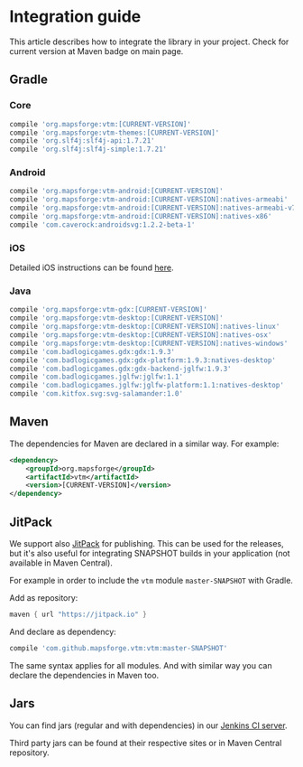 # Integration guide

This article describes how to integrate the library in your project. Check for current version at Maven badge on main page.

## Gradle

### Core
```groovy
compile 'org.mapsforge:vtm:[CURRENT-VERSION]'
compile 'org.mapsforge:vtm-themes:[CURRENT-VERSION]'
compile 'org.slf4j:slf4j-api:1.7.21'
compile 'org.slf4j:slf4j-simple:1.7.21'
```

### Android
```groovy
compile 'org.mapsforge:vtm-android:[CURRENT-VERSION]'
compile 'org.mapsforge:vtm-android:[CURRENT-VERSION]:natives-armeabi'
compile 'org.mapsforge:vtm-android:[CURRENT-VERSION]:natives-armeabi-v7a'
compile 'org.mapsforge:vtm-android:[CURRENT-VERSION]:natives-x86'
compile 'com.caverock:androidsvg:1.2.2-beta-1'
```

### iOS

Detailed iOS instructions can be found [here](ios.md).

### Java
```groovy
compile 'org.mapsforge:vtm-gdx:[CURRENT-VERSION]'
compile 'org.mapsforge:vtm-desktop:[CURRENT-VERSION]'
compile 'org.mapsforge:vtm-desktop:[CURRENT-VERSION]:natives-linux'
compile 'org.mapsforge:vtm-desktop:[CURRENT-VERSION]:natives-osx'
compile 'org.mapsforge:vtm-desktop:[CURRENT-VERSION]:natives-windows'
compile 'com.badlogicgames.gdx:gdx:1.9.3'
compile 'com.badlogicgames.gdx:gdx-platform:1.9.3:natives-desktop'
compile 'com.badlogicgames.gdx:gdx-backend-jglfw:1.9.3'
compile 'com.badlogicgames.jglfw:jglfw:1.1'
compile 'com.badlogicgames.jglfw:jglfw-platform:1.1:natives-desktop'
compile 'com.kitfox.svg:svg-salamander:1.0'
```

## Maven

The dependencies for Maven are declared in a similar way. For example:

```xml
<dependency>
    <groupId>org.mapsforge</groupId>
    <artifactId>vtm</artifactId>
    <version>[CURRENT-VERSION]</version>
</dependency>
```

## JitPack

We support also [JitPack](https://jitpack.io/#mapsforge/vtm) for publishing. This can be used for the releases, but it's also useful for integrating SNAPSHOT builds in your application (not available in Maven Central).

For example in order to include the `vtm` module `master-SNAPSHOT` with Gradle.

Add as repository:
```groovy
maven { url "https://jitpack.io" }
```

And declare as dependency:
```groovy
compile 'com.github.mapsforge.vtm:vtm:master-SNAPSHOT'
```

The same syntax applies for all modules. And with similar way you can declare the dependencies in Maven too.

## Jars

You can find jars (regular and with dependencies) in our [Jenkins CI server](http://ci.mapsforge.org/).

Third party jars can be found at their respective sites or in Maven Central repository.
